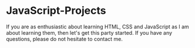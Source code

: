 # JavaScript-Projects
If you are as enthusiastic about learning HTML, CSS and JavaScript as I am about learning them, then let's get this party started. If you have any questions, please do not hesitate to contact me.
